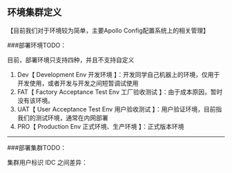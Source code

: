 ## 环境集群定义

【目前我们对于环境较为简单，主要Apollo Config配置系统上的相关管理】

###部署环境TODO：

目前，部署环境只支持四种，并且不支持自定义

1. Dev【 Development Env 开发环境 】：开发同学自己机器上的环境，仅用于开发使用，或者开发与开发之间短暂调试使用
2. FAT【 Factory Acceptance Test Env 工厂验收测试 】：由于成本原因，暂时没有该环境。
3. UAT【 User Acceptance Test Env 用户验收测试 】：用户验证环境，目前指我们的测试环境，通常在内网部署
4. PRO【 Production Env 正式环境、生产环境 】：正式版本环境

----

###部署集群TODO：

集群用户标识 IDC 之间差异：
